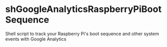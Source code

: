 # shGoogleAnalyticsRaspberryPiBootSequence
Shell script to track your Raspberry Pi's boot sequence and other system events with Google Analytics
